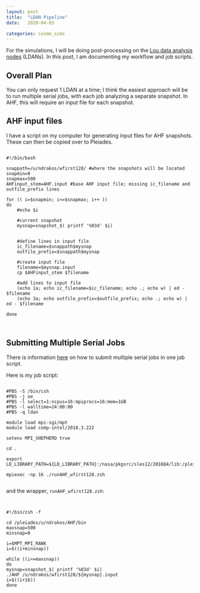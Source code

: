 ```yaml
---
layout: post
title:  "LDAN Pipeline"
date:   2020-04-03

categories: cosmo_sims
---
```


For the simulations, I will be doing post-processing on the <a href=
"https://www.nas.nasa.gov/hecc/support/kb/lou-data-analysis-nodes_413.html">Lou data analysis nodes</a> (LDANs). In this post, I am documenting my workflow and job scripts.


## Overall Plan

You can only request 1 LDAN at a time; I think the easiest approach will be to run multiple serial jobs, with each job analyzing a separate snapshot. In AHF, this will require an input file for each snapshot.



## AHF input files

I have a script on my computer for generating input files for AHF snapshots. These can then be copied over to Pleiades.

<pre><code>
#!/bin/bash

snappath=/u/ndrakos/wfirst128/ #where the snapshots will be located
snapmin=0
snapmax=500
AHFinput_stem=AHF.input #base AHF input file; missing ic_filename and outfile_prefix lines

for (( i=$snapmin; i<=$snapmax; i++ ))
do
    #echo $i

    #current snapshot
    mysnap=snapshot_$( printf '%03d' $i)


    #define lines in input file
    ic_filename=$snappath$mysnap
    outfile_prefix=$snappath$mysnap

    #create input file
    filename=$mysnap.input
    cp $AHFinput_stem $filename

    #add lines to input file
    (echo 1a; echo ic_filename=$ic_filename; echo .; echo w) | ed - $filename
    (echo 3a; echo outfile_prefix=$outfile_prefix; echo .; echo w) | ed - $filename

done


</code></pre>


## Submitting Multiple Serial Jobs

There is information <a href="https://www.nas.nasa.gov/hecc/support/kb/using-sgi-mpt-to-run-multiple-serial-jobs_184.html">here</a> on how to submit multiple serial jobs in one job script.


Here is my job script:



<pre><code>
#PBS -S /bin/csh
#PBS -j oe
#PBS -l select=1:ncpus=16:mpiprocs=16:mem=1GB
#PBS -l walltime=24:00:00
#PBS -q ldan

module load mpi-sgi/mpt
module load comp-intel/2018.3.222

setenv MPI_SHEPHERD true

cd .

export LD_LIBRARY_PATH=${LD_LIBRARY_PATH}:/nasa/pkgsrc/sles12/2016Q4/lib:/pleiades/u/ndrakos/install_to_here/gsl_in/lib

mpiexec -np 16 ./runAHF_wfirst128.zsh

</code></pre>



and the wrapper, <code>runAHF_wfirst128.zsh</code>:



<pre><code>

#!/bin/zsh -f  

cd /pleiades/u/ndrakos/AHF/bin
maxsnap=500
minsnap=0

i=$MPT_MPI_RANK
i=$((i+minsnap))

while ((i<=maxsnap))
do
mysnap=snapshot_$( printf '%03d' $i)
./AHF /u/ndrakos/wfirst128/${mysnap}.input
i=$((i+16))
done
</code></pre>
